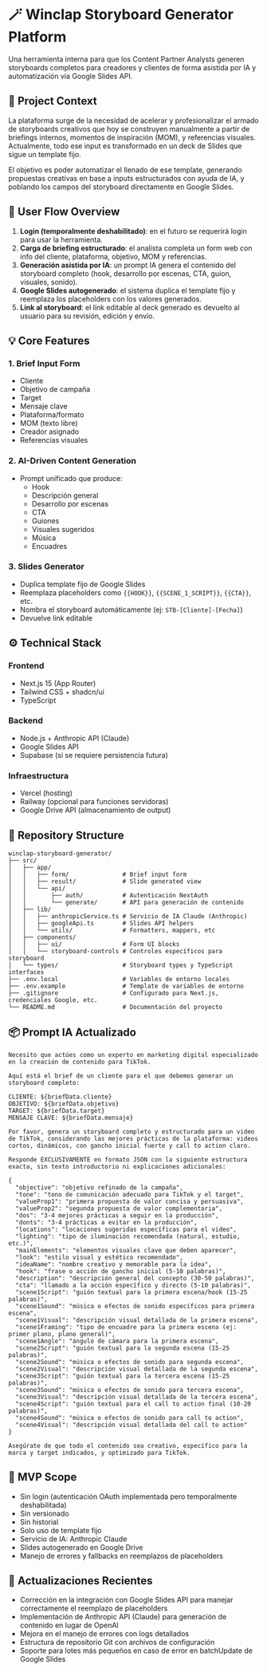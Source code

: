 # 🪄 Winclap Storyboard Generator Platform

Una herramienta interna para que los Content Partner Analysts generen storyboards completos para creadores y clientes de forma asistida por IA y automatización vía Google Slides API.

## 🎯 Project Context

La plataforma surge de la necesidad de acelerar y profesionalizar el armado de storyboards creativos que hoy se construyen manualmente a partir de briefings internos, momentos de inspiración (MOM), y referencias visuales. Actualmente, todo ese input es transformado en un deck de Slides que sigue un template fijo.

El objetivo es poder automatizar el llenado de ese template, generando propuestas creativas en base a inputs estructurados con ayuda de IA, y poblando los campos del storyboard directamente en Google Slides.

## 👥 User Flow Overview

1. **Login (temporalmente deshabilitado)**: en el futuro se requerirá login para usar la herramienta.
2. **Carga de briefing estructurado**: el analista completa un form web con info del cliente, plataforma, objetivo, MOM y referencias.
3. **Generación asistida por IA**: un prompt IA genera el contenido del storyboard completo (hook, desarrollo por escenas, CTA, guion, visuales, sonido).
4. **Google Slides autogenerado**: el sistema duplica el template fijo y reemplaza los placeholders con los valores generados.
5. **Link al storyboard**: el link editable al deck generado es devuelto al usuario para su revisión, edición y envío.

## 💡 Core Features

### 1. Brief Input Form
* Cliente
* Objetivo de campaña
* Target
* Mensaje clave
* Plataforma/formato
* MOM (texto libre)
* Creador asignado
* Referencias visuales

### 2. AI-Driven Content Generation
* Prompt unificado que produce:
   * Hook
   * Descripción general
   * Desarrollo por escenas
   * CTA
   * Guiones
   * Visuales sugeridos
   * Música
   * Encuadres

### 3. Slides Generator
* Duplica template fijo de Google Slides
* Reemplaza placeholders como `{{HOOK}}`, `{{SCENE_1_SCRIPT}}`, `{{CTA}}`, etc.
* Nombra el storyboard automáticamente (ej: `STB-[Cliente]-[Fecha]`)
* Devuelve link editable

## ⚙️ Technical Stack

### Frontend
* Next.js 15 (App Router)
* Tailwind CSS + shadcn/ui
* TypeScript

### Backend
* Node.js + Anthropic API (Claude)
* Google Slides API
* Supabase (si se requiere persistencia futura)

### Infraestructura
* Vercel (hosting)
* Railway (opcional para funciones servidoras)
* Google Drive API (almacenamiento de output)

## 📁 Repository Structure

```
winclap-storyboard-generator/
├── src/
│   ├── app/
│   │   ├── form/               # Brief input form
│   │   ├── result/             # Slide generated view
│   │   └── api/
│   │       ├── auth/           # Autenticación NextAuth
│   │       └── generate/       # API para generación de contenido
│   ├── lib/
│   │   ├── anthropicService.ts # Servicio de IA Claude (Anthropic)
│   │   ├── googleApi.ts        # Slides API helpers
│   │   └── utils/              # Formatters, mappers, etc
│   ├── components/
│   │   ├── ui/                 # Form UI blocks
│   │   └── storyboard-controls # Controles específicos para storyboard
│   └── types/                  # Storyboard types y TypeScript interfaces
├── .env.local                  # Variables de entorno locales
├── .env.example                # Template de variables de entorno
├── .gitignore                  # Configurado para Next.js, credenciales Google, etc.
└── README.md                   # Documentación del proyecto
```

## 📦 Prompt IA Actualizado

```
Necesito que actúes como un experto en marketing digital especializado en la creación de contenido para TikTok.

Aquí está el brief de un cliente para el que debemos generar un storyboard completo:

CLIENTE: ${briefData.cliente}
OBJETIVO: ${briefData.objetivo}
TARGET: ${briefData.target}
MENSAJE CLAVE: ${briefData.mensaje}

Por favor, genera un storyboard completo y estructurado para un video de TikTok, considerando las mejores prácticas de la plataforma: videos cortos, dinámicos, con gancho inicial fuerte y call to action claro.

Responde EXCLUSIVAMENTE en formato JSON con la siguiente estructura exacta, sin texto introductorio ni explicaciones adicionales:

{
  "objective": "objetivo refinado de la campaña",
  "tone": "tono de comunicación adecuado para TikTok y el target",
  "valueProp1": "primera propuesta de valor concisa y persuasiva",
  "valueProp2": "segunda propuesta de valor complementaria",
  "dos": "3-4 mejores prácticas a seguir en la producción",
  "donts": "3-4 prácticas a evitar en la producción",
  "locations": "locaciones sugeridas específicas para el video",
  "lighting": "tipo de iluminación recomendada (natural, estudio, etc.)",
  "mainElements": "elementos visuales clave que deben aparecer",
  "look": "estilo visual y estético recomendado",
  "ideaName": "nombre creativo y memorable para la idea",
  "hook": "frase o acción de gancho inicial (5-10 palabras)",
  "description": "descripción general del concepto (30-50 palabras)",
  "cta": "llamado a la acción específico y directo (5-10 palabras)",
  "scene1Script": "guión textual para la primera escena/hook (15-25 palabras)",
  "scene1Sound": "música o efectos de sonido específicos para primera escena",
  "scene1Visual": "descripción visual detallada de la primera escena",
  "scene1Framing": "tipo de encuadre para la primera escena (ej: primer plano, plano general)",
  "scene1Angle": "ángulo de cámara para la primera escena",
  "scene2Script": "guión textual para la segunda escena (15-25 palabras)",
  "scene2Sound": "música o efectos de sonido para segunda escena",
  "scene2Visual": "descripción visual detallada de la segunda escena",
  "scene3Script": "guión textual para la tercera escena (15-25 palabras)",
  "scene3Sound": "música o efectos de sonido para tercera escena",
  "scene3Visual": "descripción visual detallada de la tercera escena",
  "scene4Script": "guión textual para el call to action final (10-20 palabras)",
  "scene4Sound": "música o efectos de sonido para call to action",
  "scene4Visual": "descripción visual detallada del call to action"
}

Asegúrate de que todo el contenido sea creativo, específico para la marca y target indicados, y optimizado para TikTok.
```

## 🧪 MVP Scope
* Sin login (autenticación OAuth implementada pero temporalmente deshabilitada)
* Sin versionado
* Sin historial
* Solo uso de template fijo
* Servicio de IA: Anthropic Claude
* Slides autogenerado en Google Drive
* Manejo de errores y fallbacks en reemplazos de placeholders

## 🚀 Actualizaciones Recientes
* Corrección en la integración con Google Slides API para manejar correctamente el reemplazo de placeholders
* Implementación de Anthropic API (Claude) para generación de contenido en lugar de OpenAI
* Mejora en el manejo de errores con logs detallados
* Estructura de repositorio Git con archivos de configuración
* Soporte para lotes más pequeños en caso de error en batchUpdate de Google Slides
